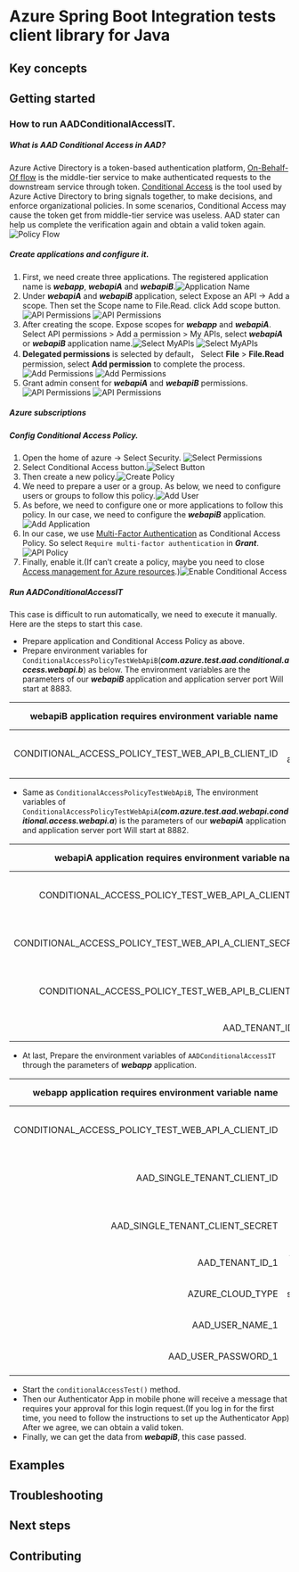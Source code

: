 # Azure Spring Boot Integration tests client library for Java

## Key concepts
## Getting started

### How to run AADConditionalAccessIT. 

#####  What is AAD Conditional Access in AAD?

Azure Active Directory is a token-based authentication platform, [On-Behalf-Of flow] is the middle-tier service to make authenticated requests to the downstream service through token.
[Conditional Access] is the tool used by Azure Active Directory to bring signals together, to make decisions, and enforce organizational policies. 
In some scenarios, Conditional Access may cause the token get from middle-tier service was useless. AAD stater can help us complete the verification again and obtain a valid token again.
![Policy Flow](docs/image-conditional-access-flow.png)

##### Create applications and configure it.
1. First, we need create three applications. The registered application name is ***webapp***, ***webapiA*** and ***webapiB***.![Application Name](docs/image-application-name.png)
1. Under ***webapiA*** and ***webapiB*** application, select Expose an API -> Add a scope. Then set the Scope name to File.Read. click Add scope button.![API Permissions](docs/image-webapiA-add-scope.png) ![API Permissions](docs/image-webapiB-add-scope.png)
1. After creating the scope. Expose scopes for ***webapp*** and ***webapiA***. Select API permissions > Add a permission > My APIs, select ***webapiA*** or ***webapiB*** application name.![Select MyAPIs](docs/image-webapp-select-myapis.png) ![Select MyAPIs](docs/image-webapiA-select-myapis.png)
1. **Delegated permissions** is selected by default， Select **File** > **File.Read** permission, select **Add permission** to complete the process.![Add Permissions](docs/image-webapp-add-permissions.png) ![Add Permissions](docs/image-webapiA-add-permissions.png)
1. Grant admin consent for ***webapiA*** and ***webapiB*** permissions.![API Permissions](docs/image-webapp-add-grant-admin-consent.png) ![API Permissions](docs/image-webapiA-add-grant-admin-consent.png)

##### Azure subscriptions 

##### Config Conditional Access Policy.
1. Open the home of azure -> Select Security. ![Select Permissions](docs/image-conditional-access-home.png)
1. Select Conditional Access button.![Select Button](docs/image-conditional-access-button.png)
1. Then create a new policy.![Create Policy](docs/image-conditional-access-new-policy.png)
1. We need to prepare a user or a group. As below, we need to configure users or groups to follow this policy.![Add User](docs/image-conditional-access-add-user.png)
1. As before, we need to configure one or more applications to follow this policy. In our case, we need to configure the ***webapiB*** application.![Add Application](docs/image-conditional-access-add-application.png)
1. In our case, we use [Multi-Factor Authentication] as Conditional Access Policy. So select `Require multi-factor authentication` in ***Grant***.![API Policy](docs/image-conditional-access-add-MFA.png)
1. Finally, enable it.(If can’t create a policy, maybe you need to close [Access management for Azure resources].)![Enable Conditional Access](docs/image-conditional-access-enable.png)

##### Run AADConditionalAccessIT

This case is difficult to run automatically, we need to execute it manually. 
Here are the steps to start this case.

 - Prepare application and Conditional Access Policy as above.
 - Prepare environment variables for `ConditionalAccessPolicyTestWebApiB`(***com.azure.test.aad.conditional.access.webapi.b***) as below. The environment variables are the parameters of our ***webapiB*** application and application server port Will start at 8883.

| webapiB application requires environment variable name | Actual Value | 
| ---: | :----: | 
|   CONDITIONAL_ACCESS_POLICY_TEST_WEB_API_B_CLIENT_ID  | your webapiB application id |

 - Same as `ConditionalAccessPolicyTestWebApiB`, The environment variables of `ConditionalAccessPolicyTestWebApiA`(***com.azure.test.aad.webapi.conditional.access.webapi.a***) is the parameters of our ***webapiA*** application and  application server port Will start at 8882.

| webapiA application requires environment variable name | Actual Value | 
| ---: | :----: | 
|   CONDITIONAL_ACCESS_POLICY_TEST_WEB_API_A_CLIENT_ID  | your webapiA application id |
|   CONDITIONAL_ACCESS_POLICY_TEST_WEB_API_A_CLIENT_SECRET  | your webapiA application secret |
|   CONDITIONAL_ACCESS_POLICY_TEST_WEB_API_B_CLIENT_ID  | your webapiB application id |
|   AAD_TENANT_ID_1  | your tenant id |

 - At last, Prepare the environment variables of `AADConditionalAccessIT` through the parameters of ***webapp*** application.

| webapp application requires environment variable name | Actual Value | 
| ---: | :----: | 
|   CONDITIONAL_ACCESS_POLICY_TEST_WEB_API_A_CLIENT_ID  | your webapiA application id |
|   AAD_SINGLE_TENANT_CLIENT_ID  | your webapp application id |
|   AAD_SINGLE_TENANT_CLIENT_SECRET  | your webapp application secret |
|   AAD_TENANT_ID_1  | your tenant id |
|   AZURE_CLOUD_TYPE  | your azure subscription type |
|   AAD_USER_NAME_1  | your aad user name |
|   AAD_USER_PASSWORD_1  | your aad user password |

 - Start the `conditionalAccessTest()` method.
 - Then our Authenticator App in mobile phone will receive a message that requires your approval for this login request.(If you log in for the first time, you need to follow the instructions to set up the Authenticator App) After we agree, we can obtain a valid token.
 - Finally, we can get the data from ***webapiB***, this case passed.



## Examples
## Troubleshooting
## Next steps
## Contributing

<!-- LINKS -->
[On-Behalf-Of flow]: https://docs.microsoft.com/azure/active-directory/develop/v2-oauth2-on-behalf-of-flow
[Multi-Factor Authentication]: https://docs.microsoft.com/azure/active-directory/authentication/tutorial-enable-azure-mfa
[Conditional Access]: https://docs.microsoft.com/azure/active-directory/conditional-access/overview
[Access management for Azure resources]: https://docs.microsoft.com/azure/active-directory/fundamentals/concept-fundamentals-security-defaults